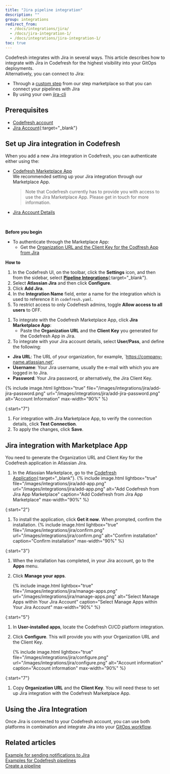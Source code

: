 ```yaml
---
title: "Jira pipeline integration"
description: ""
group: integrations
redirect_from:
  - /docs/integrations/jira/
  - /docs/jira-integration-1/
  - /docs/integrations/jira-integration-1/
toc: true
---
```

Codefresh integrates with Jira in several ways. This article describes how to integrate with Jira in Codefresh for the highest visibility into your GitOps deployments.  
Alternatively, you can connect to Jira:
* Through a [custom step]({{site.baseurl}}/docs/integrations/notifications/jira-integration/#use-jira-within-your-codefresh-pipeline) from our step marketplace so that you can connect your pipelines with Jira
* By using your own [jira-cli]({{site.baseurl}}/docs/integrations/notifications/jira-integration/#using-your-own-jira-cli)

## Prerequisites
* [Codefresh account]({{site.baseurl}}/docs/administration/account-user-management/create-a-codefresh-account/)
* [Jira Account](https://www.atlassian.com/software/jira){:target="\_blank"}

## Set up Jira integration in Codefresh
<!---The goal of the Codefresh [GitOps Dashboard]({{site.baseurl}}/docs/ci-cd-guides/gitops-deployments/) is to provide the highest observability into your deployments. The Codefresh GitOps Dashboard tags the Jira issues associated to deployments automatically through the Codefresh Jira Integration. This section will provide an overview of setting up the integration. -->

When you add a new Jira integration in Codefresh, you can authenticate either using the:  
* [Codefresh Marketplace App]({{site.baseurl}}/docs/integrations/notifications/jira-integration/#authenticate-with-the-jira-client-key)  
  We recommended setting up your Jira integration through our Marketplace App.  
  > Note that Codefresh currently has to provide you with access to use the Jira Marketplace App. Please get in touch for more information.
 
* [Jira Account Details]({{site.baseurl}}/docs/integrations/notifications/jira-integration/#provide-account-details)

<br />

**Before you begin**  

* To authenticate through the Marketplace App:
  * Get the [Organization URL and the Client Key for the Codfresh App from Jira](#jira-integration-with-marketplace-app)

**How to**  

1. In the Codefresh UI, on the toolbar, click the **Settings** icon, and then from the sidebar, select [**Pipeline Integrations**](https://g.codefresh.io/account-admin/account-conf/integration){:target="\_blank"}. 
1. Select **Atlassian Jira** and then click **Configure**.
1. Click **Add Jira**.
1. In the **Integration Name** field, enter a name for the integration which is used to reference it in `codefresh.yaml`.
1. To restrict access to only Codefresh admins, toggle **Allow access to all users** to OFF.
  <!--- >>When access is restricted, users **cannot** use the [CLI](https://codefresh-io.github.io/cli/){:target="\_blank"} or [API]({{site.baseurl}}/docs/integrations/codefresh-api/) to [programmatically access this Helm repository](https://codefresh-io.github.io/cli/contexts/){:target="\_blank"}.  
   Otherwise, all users from all your Codefresh teams will be able to access this Helm repository with CLI commands or API calls.  -->
1. To integrate with the Codefresh Marketplace App, click **Jira Marketplace App**:
   * Paste the **Organization URL** and the **Client Key** you generated for the Codefresh App in Jira. 
1. To integrate with your Jira account details, select **User/Pass**, and define the following:
  * **Jira URL**: The URL of your organization, for example, `https://company-name.atlassian.net’.
  * **Username**: Your Jira username, usually the e-mail with which you are logged in to Jira.
  * **Password**: Your Jira password, or alternatively, the Jira Client Key. 

{% include image.html 
lightbox="true" 
file="/images/integrations/jira/add-jira-password.png" 
url="/images/integrations/jira/add-jira-password.png" 
alt="Account Information" 
max-width="90%" 
%}

{:start="7"}
1. For integration with Jira Marketplace App, to verify the connection details, click **Test Connection**.
1. To apply the changes, click **Save**.




## Jira integration with Marketplace App
You need to generate the Organization URL and Client Key for the Codefresh application in Atlassian Jira.


1. In the Atlassian Marketplace, go to the [Codefresh Application](https://marketplace.atlassian.com/apps/1224560/codefresh){:target="\_blank"}.
    {% include image.html 
    lightbox="true" 
    file="/images/integrations/jira/add-app.png" 
    url="/images/integrations/jira/add-app.png" 
    alt="Add Codefresh from Jira App Marketplace" 
    caption="Add Codefresh from Jira App Marketplace" 
    max-width="90%" 
    %}

{:start="2"}    
1. To install the application, click **Get it now**. When prompted, confirm the installation.
    {% include image.html 
    lightbox="true" 
    file="/images/integrations/jira/confirm.png" 
    url="/images/integrations/jira/confirm.png" 
    alt="Confirm installation" 
    caption="Confirm installation" 
    max-width="90%" 
    %}

{:start="3"}     
1. When the installation has completed, in your Jira account, go to the **Apps** menu.
1. Click **Manage your apps**.

    {% include image.html 
    lightbox="true" 
    file="/images/integrations/jira/manage-apps.png" 
    url="/images/integrations/jira/manage-apps.png" 
    alt="Select Manage Apps within Your Jira Account" 
    caption="Select Manage Apps within Your Jira Account" 
    max-width="90%" 
    %}

{:start="5"}  
1. In **User-installed apps**, locate the Codefresh CI/CD platform integration.
1. Click **Configure**.
  This will provide you with your Organization URL and the Client Key. 

    {% include image.html 
    lightbox="true" 
    file="/images/integrations/jira/configure.png" 
    url="/images/integrations/jira/configure.png" 
    alt="Account information" 
    caption="Account information" 
    max-width="90%" 
    %}

  
{:start="7"} 
1. Copy **Organization URL** and the **Client Key**. You will need these to set up Jira integration with the Codefresh Marketplace App. 




## Using the Jira Integration

Once Jira is connected to your Codefresh account, you can use both platforms in combination and integrate Jira into your [GitOps workflow]({{site.baseurl}}/docs/ci-cd-guides/gitops-deployments/).

## Related articles  
[Example for sending notifications to Jira]({{site.baseurl}}/docs/example-catalog/ci-examples/sending-the-notification-to-jira/)  
[Examples for Codefresh pipelines]({{site.baseurl}}/docs/example-catalog/examples/)  
[Create a pipeline]({{site.baseurl}}/docs/pipelines/pipelines/)  